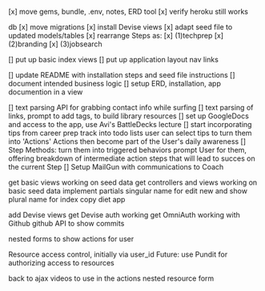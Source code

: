 
[x] move gems, bundle, .env, notes, ERD tool
[x] verify heroku still works

db
[x] move migrations
[x] install Devise views
[x]  adapt seed file to updated models/tables
[x]    rearrange Steps as: 
[x]       (1)techprep 
[x]       (2)branding
[x]       (3)jobsearch

[] put up basic index views
[] put up application layout nav links


[]  update README with installation steps and seed file instructions
[]  document intended business logic
[] setup ERD, installation, app documention in a view

[] text parsing API for grabbing contact info while surfing
[] text parsing of links, prompt to add tags, to build library resources
[] set up GoogleDocs and access to the app, use Avi's BattleDecks lecture
[] start incorporating tips from career prep track into todo lists
      user can select tips to turn them into 'Actions'
      Actions then become part of the User's daily awareness
[] Step Methods:
      turn them into triggered behaviors
      prompt User for them, offering breakdown of intermediate action steps that will lead to succes on the current Step
[] Setup MailGun with communications to Coach



get basic views working on seed data
get controllers and views working on basic seed data
implement partials 
  singular name for edit new and show
  plural name for index
  copy diet app

add Devise views
get Devise auth working
get OmniAuth working with Github
github API to show commits

nested forms to show actions for user

Resource access control, initially via user_id
Future: use Pundit for authorizing access to resources

back to ajax videos to use in the actions nested resource form